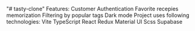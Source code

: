"# tasty-clone" 
Features: 
    Customer Authentication
    Favorite recepies memorization
    Filtering by popular tags
    Dark mode
Project uses following technologies:
    Vite
    TypeScript
    React
    Redux
    Material UI
    Scss
    Supabase